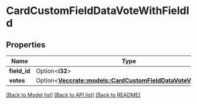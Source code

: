# CardCustomFieldDataVoteWithFieldId

## Properties

Name | Type | Description | Notes
------------ | ------------- | ------------- | -------------
**field_id** | Option<**i32**> |  | [optional]
**votes** | Option<[**Vec<crate::models::CardCustomFieldDataVoteVotesInner>**](CardCustomFieldDataVote_votes_inner.md)> |  | [optional]

[[Back to Model list]](../README.md#documentation-for-models) [[Back to API list]](../README.md#documentation-for-api-endpoints) [[Back to README]](../README.md)


